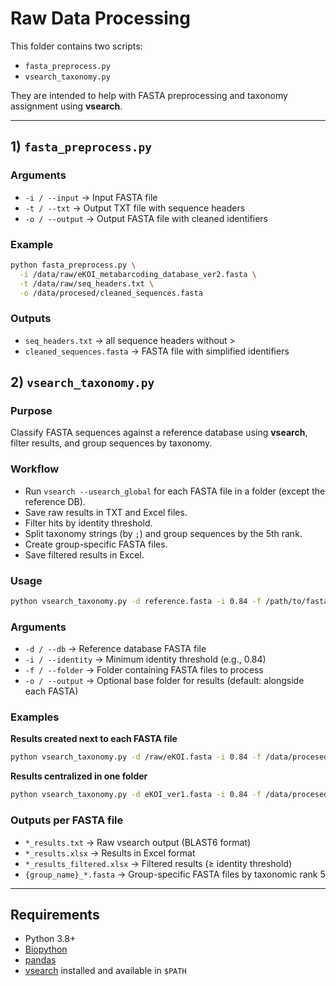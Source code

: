 # Raw Data Processing

This folder contains two scripts:

- `fasta_preprocess.py`
- `vsearch_taxonomy.py`

They are intended to help with FASTA preprocessing and taxonomy assignment using **vsearch**.

---

## 1) `fasta_preprocess.py`

### Arguments
- `-i / --input` → Input FASTA file  
- `-t / --txt` → Output TXT file with sequence headers  
- `-o / --output` → Output FASTA file with cleaned identifiers  

### Example
```bash
python fasta_preprocess.py \
  -i /data/raw/eKOI_metabarcoding_database_ver2.fasta \
  -t /data/raw/seq_headers.txt \
  -o /data/procesed/cleaned_sequences.fasta
```  
###  Outputs

- `seq_headers.txt` → all sequence headers without >
- `cleaned_sequences.fasta` → FASTA file with simplified identifiers


## 2) `vsearch_taxonomy.py`

### Purpose
Classify FASTA sequences against a reference database using **vsearch**, filter results, and group sequences by taxonomy.

### Workflow
- Run `vsearch --usearch_global` for each FASTA file in a folder (except the reference DB).  
- Save raw results in TXT and Excel files.  
- Filter hits by identity threshold.  
- Split taxonomy strings (by `;`) and group sequences by the 5th rank.  
- Create group-specific FASTA files.  
- Save filtered results in Excel.  

### Usage
```bash
python vsearch_taxonomy.py -d reference.fasta -i 0.84 -f /path/to/fasta_folder -o /path/to/output_folder
```
### Arguments
- `-d / --db` → Reference database FASTA file  
- `-i / --identity` → Minimum identity threshold (e.g., 0.84)  
- `-f / --folder` → Folder containing FASTA files to process  
- `-o / --output` → Optional base folder for results (default: alongside each FASTA)  

### Examples

**Results created next to each FASTA file**
```bash
python vsearch_taxonomy.py -d /raw/eKOI.fasta -i 0.84 -f /data/procesed/cleaned_sequences.fasta
```
**Results centralized in one folder**
```bash
python vsearch_taxonomy.py -d eKOI_ver1.fasta -i 0.84 -f /data/procesed/cleaned_sequences.fasta -o /data/vsearch_results/
```

### Outputs per FASTA file
- `*_results.txt` → Raw vsearch output (BLAST6 format)  
- `*_results.xlsx` → Results in Excel format  
- `*_results_filtered.xlsx` → Filtered results (≥ identity threshold)  
- `{group_name}_*.fasta` → Group-specific FASTA files by taxonomic rank 5  

---

## Requirements

- Python 3.8+  
- [Biopython](https://biopython.org/)  
- [pandas](https://pandas.pydata.org/)  
- [vsearch](https://github.com/torognes/vsearch) installed and available in `$PATH`
